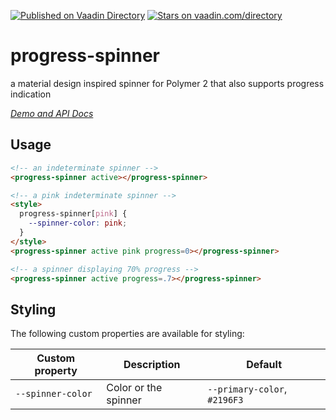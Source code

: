 [![Published on Vaadin  Directory](https://img.shields.io/badge/Vaadin%20Directory-published-00b4f0.svg)](https://vaadin.com/directory/component/Juravenatorprogress-spinner)
[![Stars on vaadin.com/directory](https://img.shields.io/vaadin-directory/star/Juravenatorprogress-spinner.svg)](https://vaadin.com/directory/component/Juravenatorprogress-spinner)


# progress-spinner
a material design inspired spinner for Polymer 2 that also supports progress indication

_[Demo and API Docs](https://juravenator.github.io/progress-spinner/components/progress-spinner/)_

## Usage

<!---
```
<custom-element-demo>
  <template>
    <script src="../webcomponentsjs/webcomponents-loader.js"></script>
    <link rel="import" href="progress-spinner.html">
    <next-code-block></next-code-block>
  </template>
</custom-element-demo>
```
-->
```html
<!-- an indeterminate spinner -->
<progress-spinner active></progress-spinner>

<!-- a pink indeterminate spinner -->
<style>
  progress-spinner[pink] {
    --spinner-color: pink;
  }
</style>
<progress-spinner active pink progress=0></progress-spinner>

<!-- a spinner displaying 70% progress -->
<progress-spinner active progress=.7></progress-spinner>
```

## Styling
The following custom properties are available for styling:

Custom property | Description | Default
----------------|-------------|----------
`--spinner-color` | Color or the spinner | `--primary-color`, `#2196F3`

